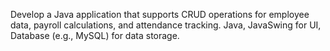 Develop a Java application that supports CRUD operations for employee data,
payroll calculations, and attendance tracking.
Java, JavaSwing for UI, Database (e.g., MySQL) for data storage.
